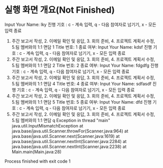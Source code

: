 # 실행 화면 개요(Not Finished)

Input Your Name: lky
진행 기호 : c - 계속 입력, q - 다음 참여자로 넘기기, x - 모든 입력 종료
1. 주간 보고서 작성, 2. 이메일 확인 및 응답, 3. 회의 준비, 4. 프로젝트 계획서 수정, 5.팀 멤버와의 1:1 면담
1
Title 번호: 1
종료 여부: 
Input Your Name: kdsf
진행 기호 : c - 계속 입력, q - 다음 참여자로 넘기기, x - 모든 입력 종료
1. 주간 보고서 작성, 2. 이메일 확인 및 응답, 3. 회의 준비, 4. 프로젝트 계획서 수정, 5.팀 멤버와의 1:1 면담
2
Title 번호: 2
종료 여부: 
Input Your Name: fdgdfg
진행 기호 : c - 계속 입력, q - 다음 참여자로 넘기기, x - 모든 입력 종료
1. 주간 보고서 작성, 2. 이메일 확인 및 응답, 3. 회의 준비, 4. 프로젝트 계획서 수정, 5.팀 멤버와의 1:1 면담
4
Title 번호: 4
종료 여부: 
Input Your Name: sdfasdf
진행 기호 : c - 계속 입력, q - 다음 참여자로 넘기기, x - 모든 입력 종료
1. 주간 보고서 작성, 2. 이메일 확인 및 응답, 3. 회의 준비, 4. 프로젝트 계획서 수정, 5.팀 멤버와의 1:1 면담
5
Title 번호: 5
종료 여부: 
Input Your Name: dfd
진행 기호 : c - 계속 입력, q - 다음 참여자로 넘기기, x - 모든 입력 종료
1. 주간 보고서 작성, 2. 이메일 확인 및 응답, 3. 회의 준비, 4. 프로젝트 계획서 수정, 5.팀 멤버와의 1:1 면담
q
Exception in thread "main" java.util.InputMismatchException
	at java.base/java.util.Scanner.throwFor(Scanner.java:964)
	at java.base/java.util.Scanner.next(Scanner.java:1619)
	at java.base/java.util.Scanner.nextInt(Scanner.java:2284)
	at java.base/java.util.Scanner.nextInt(Scanner.java:2238)
	at Main.main(Main.java:28)

Process finished with exit code 1
